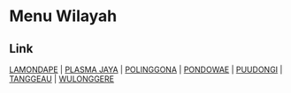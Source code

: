 # Menu Wilayah

## Link

[LAMONDAPE](https://github.com/gigit-pemilu/pemilu-2024-74-sulawesi-tenggara/tree/main/pileg-dpr/hitung-suara/sub/74-sulawesi-tenggara/sub/01-kolaka/sub/25-polinggona/sub/2007-lamondape)
 | 
[PLASMA JAYA](https://github.com/gigit-pemilu/pemilu-2024-74-sulawesi-tenggara/tree/main/pileg-dpr/hitung-suara/sub/74-sulawesi-tenggara/sub/01-kolaka/sub/25-polinggona/sub/2003-plasma-jaya)
 | 
[POLINGGONA](https://github.com/gigit-pemilu/pemilu-2024-74-sulawesi-tenggara/tree/main/pileg-dpr/hitung-suara/sub/74-sulawesi-tenggara/sub/01-kolaka/sub/25-polinggona/sub/1001-polinggona)
 | 
[PONDOWAE](https://github.com/gigit-pemilu/pemilu-2024-74-sulawesi-tenggara/tree/main/pileg-dpr/hitung-suara/sub/74-sulawesi-tenggara/sub/01-kolaka/sub/25-polinggona/sub/2006-pondowae)
 | 
[PUUDONGI](https://github.com/gigit-pemilu/pemilu-2024-74-sulawesi-tenggara/tree/main/pileg-dpr/hitung-suara/sub/74-sulawesi-tenggara/sub/01-kolaka/sub/25-polinggona/sub/2002-puudongi)
 | 
[TANGGEAU](https://github.com/gigit-pemilu/pemilu-2024-74-sulawesi-tenggara/tree/main/pileg-dpr/hitung-suara/sub/74-sulawesi-tenggara/sub/01-kolaka/sub/25-polinggona/sub/2004-tanggeau)
 | 
[WULONGGERE](https://github.com/gigit-pemilu/pemilu-2024-74-sulawesi-tenggara/tree/main/pileg-dpr/hitung-suara/sub/74-sulawesi-tenggara/sub/01-kolaka/sub/25-polinggona/sub/2005-wulonggere)

